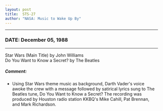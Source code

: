 ```yaml
---
layout: post
title:  STS-27
author: "NASA: Music to Wake Up By"
---
```


----
### DATE: December 05, 1988
----
Star Wars (Main Title) by John Williams<br />Do You Want to Know a Secret? by The Beatles

##### Comment:
* Using Star Wars theme music as background, Darth Vader's voice awoke the crew with a message followed by satirical lyrics sung to The Beatles tune, Do You Want to Know a Secret? The recording was produced by Houston radio station KKBQ's Mike Cahill, Pat Brennan, and Mark Richardson.

